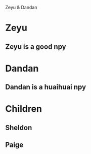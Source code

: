 Zeyu & Dandan
 # Zeyu
 ## Zeyu is a good npy
 # Dandan
 ## Dandan is a huaihuai npy
 # Children
 ## Sheldon
 ## Paige
